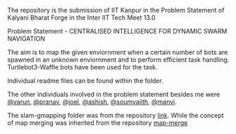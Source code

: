The repository is the submission of IIT Kanpur in the Problem Statement of Kalyani Bharat Forge in the Inter IIT Tech Meet 13.0

Problem Statement - CENTRALISED INTELLIGENCE FOR DYNAMIC SWARM NAVIGATION

The aim is to map the given enviornment when a certain number of bots are spawned in an unknown enviornment and to perform efficient task handling. Turtlebot3-Waffle bots have been used for the task.

Individual readme files can be found within the folder.

The other individuals involved in the problem statement besides me were [@varun](https://github.com/vm349177), [@pranav](https://github.com/PranavKrishna6939),  [@joel](https://github.com/joel-bansal),  [@ashish](https://github.com/ashishu23),  [@soumyajith](https://github.com/Soumyajith23),  [@manvi](https://github.com/manvimarshmallow). 

The slam-gmapping folder was from the repository [link](https://github.com/charlielito/slam_gmapping). While the concept of map merging was inherited from the repository [map-merge](https://github.com/robo-friends/m-explore-ros2)
